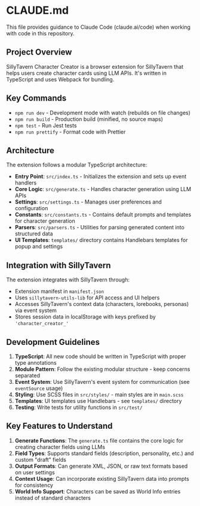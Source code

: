 # CLAUDE.md

This file provides guidance to Claude Code (claude.ai/code) when working with code in this repository.

## Project Overview

SillyTavern Character Creator is a browser extension for SillyTavern that helps users create character cards using LLM APIs. It's written in TypeScript and uses Webpack for bundling.

## Key Commands

- `npm run dev` - Development mode with watch (rebuilds on file changes)
- `npm run build` - Production build (minified, no source maps)
- `npm test` - Run Jest tests
- `npm run prettify` - Format code with Prettier

## Architecture

The extension follows a modular TypeScript architecture:

- **Entry Point**: `src/index.ts` - Initializes the extension and sets up event handlers
- **Core Logic**: `src/generate.ts` - Handles character generation using LLM APIs
- **Settings**: `src/settings.ts` - Manages user preferences and configuration
- **Constants**: `src/constants.ts` - Contains default prompts and templates for character generation
- **Parsers**: `src/parsers.ts` - Utilities for parsing generated content into structured data
- **UI Templates**: `templates/` directory contains Handlebars templates for popup and settings

## Integration with SillyTavern

The extension integrates with SillyTavern through:
- Extension manifest in `manifest.json`
- Uses `sillytavern-utils-lib` for API access and UI helpers
- Accesses SillyTavern's context data (characters, lorebooks, personas) via event system
- Stores session data in localStorage with keys prefixed by `'character_creator_'`

## Development Guidelines

1. **TypeScript**: All new code should be written in TypeScript with proper type annotations
2. **Module Pattern**: Follow the existing modular structure - keep concerns separated
3. **Event System**: Use SillyTavern's event system for communication (see `eventSource` usage)
4. **Styling**: Use SCSS files in `src/styles/` - main styles are in `main.scss`
5. **Templates**: UI templates use Handlebars - see `templates/` directory
6. **Testing**: Write tests for utility functions in `src/test/`

## Key Features to Understand

1. **Generate Functions**: The `generate.ts` file contains the core logic for creating character fields using LLMs
2. **Field Types**: Supports standard fields (description, personality, etc.) and custom "draft" fields
3. **Output Formats**: Can generate XML, JSON, or raw text formats based on user settings
4. **Context Usage**: Can incorporate existing SillyTavern data into prompts for consistency
5. **World Info Support**: Characters can be saved as World Info entries instead of standard characters